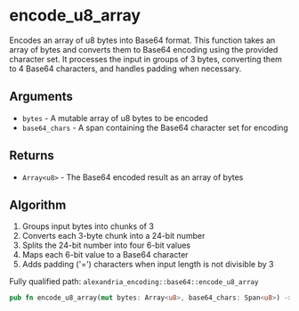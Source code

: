 # encode_u8_array

Encodes an array of u8 bytes into Base64 format. This function takes an array of bytes and converts them to Base64 encoding using the provided character set. It processes the input in groups of 3 bytes, converting them to 4 Base64 characters, and handles padding when necessary.

## Arguments

- `bytes` - A mutable array of u8 bytes to be encoded
- `base64_chars` - A span containing the Base64 character set for encoding

## Returns

- `Array<u8>` - The Base64 encoded result as an array of bytes

## Algorithm

1. Groups input bytes into chunks of 3
2. Converts each 3-byte chunk into a 24-bit number
3. Splits the 24-bit number into four 6-bit values
4. Maps each 6-bit value to a Base64 character
5. Adds padding ('=') characters when input length is not divisible by 3

Fully qualified path: `alexandria_encoding::base64::encode_u8_array`

```rust
pub fn encode_u8_array(mut bytes: Array<u8>, base64_chars: Span<u8>) -> Array<u8>
```
